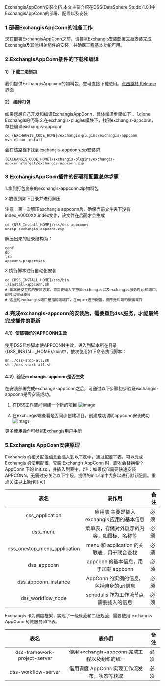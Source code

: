ExchangisAppConn安装文档
本文主要介绍在DSS(DataSphere Studio)1.0.1中ExchangisAppConn的部署、配置以及安装
### 1.部署ExchangisAppConn的准备工作
您在部署ExchangisAppConn之前，请按照[Exchangis安装部署文档](docs/zh_CN/ch1/exchangis_deploy_cn.md)安装完成Exchangis及其他相关组件的安装，并确保工程基本功能可用。

### 2.ExchangisAppConn插件的下载和编译
#### 1）下载二进制包
我们提供ExchangisAppconn的物料包，您可直接下载使用。[点击跳转 Release 界面](https://github.com/WeBankFinTech/Exchangis/releases)
#### 2） 编译打包

如果您想自己开发和编译ExchangisAppConn，具体编译步骤如下：
1.clone Exchangis的代码
2.在exchangis-plugins模块下，找到exchangis-appconn，单独编译exchangis-appconn
```shell
cd {EXCHANGIS_CODE_HOME}/exchangis-plugins/exchangis-appconn
mvn clean install
```
会在该路径下找到exchangis-appconn.zip安装包
```shell
{EXCHANGIS_CODE_HOME}/exchangis-plugins/exchangis-appconn/target/exchangis-appconn.zip
```

### 3.ExchangisAppConn插件的部署和配置总体步骤
1.拿到打包出来的exchangis-appconn.zip物料包

2.放置到如下目录并进行解压

注意：第一次解压exchangis appconn后，确保当前文件夹下没有index_v0000XX.index文件，该文件在后面才会生成

```shell
cd {DSS_Install_HOME}/dss/dss-appconns
unzip exchangis-appconn.zip
```
解压出来的目录结构为：
```shell
conf
db
lib
appconn.properties
```

3.执行脚本进行自动化安装

```shell
cd {DSS_INSTALL_HOME}/dss/bin
./install-appconn.sh
# 脚本是交互式的安装方案，您需要输入字符串exchangis以及exchangis服务的ip和端口，即可以完成安装
# 这里的exchangis端口是指前端端口，在nginx进行配置。而不是后端的服务端口
```

### 4.完成exchangis-appconn的安装后，需要重启dss服务，才能最终完成插件的更新

#### 4.1）使部署好的APPCONN生效
使用DSS启停脚本使APPCONN生效，进入到脚本所在目录{DSS_INSTALL_HOME}/sbin中，依次使用如下命令执行脚本：
```shell
sh ./dss-stop-all.sh
sh ./dss-start-all.sh
```
#### 4.2）验证exchangis-appconn是否生效
在安装部署完成exchangis-appconn之后，可通过以下步骤初步验证exchangis-appconn是否安装成功。
1.	在DSS工作空间创建一个新的项目
![image](https://user-images.githubusercontent.com/27387830/169782142-b2fc2633-e605-4553-9433-67756135a6f1.png)

2.	在exchangis端查看是否同步创建项目，创建成功说明appconn安装成功
![image](https://user-images.githubusercontent.com/27387830/169782337-678f2df0-080a-495a-b59f-a98c5a427cf8.png)

更多使用操作可参照[Exchangis用户手册](docs/zh_CN/ch1/exchangis_user_manual_cn.md)

### 5.Exchangis AppConn安装原理

Exchangis 的相关配置信息会插入到以下表中，通过配置下表，可以完成 Exchangis 的使用配置，安装 Exchangis AppConn 时，脚本会替换每个 AppConn 下的 init.sql，并插入到表中。(注：如果仅仅需要快速安装APPCONN，无需过分关注以下字段，提供的init.sql中大多以进行默认配置。重点关注以上操作即可)

| 表名 | 表作用 | 备注 |
| :----: | :----: |-------|
| dss_application	 | 应用表,主要是插入 exchangis 应用的基本信息	| 必须 |
| dss_menu | 菜单表，存储对外展示的内容，如图标、名称等 | 必须 |
| dss_onestop_menu_application| menu 和 application 的关联表，用于联合查找 | 必须 |
| dss_appconn |appconn 的基本信息，用于加载 appconn | 必须 |
| dss_appconn_instance| AppConn 的实例的信息，包括自身的url信息 | 必须 |
| dss_workflow_node | schedulis 作为工作流节点需要插入的信息	 | 必须 |

Exchangis 作为调度框架，实现了一级规范和二级规范，需要使用 exchangis AppConn 的微服务如下表。

| 表名 | 表作用 | 备注 |
| :----: | :----: |-------|
| dss-framework-project-server | 使用 exchangis-appconn 完成工程以及组织的统一| 必须 |
| dss-workflow-server | 借用调度 AppConn 实现工作流发布，状态等获取 | 必须 |
